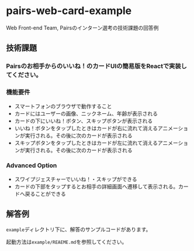 # pairs-web-card-example
Web Front-end Team, Pairsのインターン選考の技術課題の回答例

## 技術課題
### Pairsのお相手からのいいね！のカードUIの簡易版をReactで実装してください。

### 機能要件
- スマートフォンのブラウザで動作すること
- カードにはユーザーの画像、ニックネーム、年齢が表示される
- カードの下にいいね！ボタン、スキップボタンが表示される
- いいね！ボタンをタップしたときはカードが右に流れて消えるアニメーションが実行される。その後に次のカードが表示される
- スキップボタンをタップしたときはカードが左に流れて消えるアニメーションが実行される。その後に次のカードが表示される

### Advanced Option
- スワイプジェスチャーでいいね！・スキップができる
- カードの下部をタップするとお相手の詳細画面へ遷移して表示される。カードへ戻ることができる

## 解答例
`example`ディレクトリ下に、解答のサンプルコードがあります。 

起動方法は`example/REAEME.md`を参照してください。